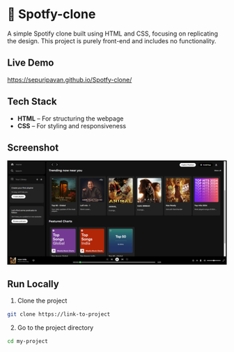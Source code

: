 
# 🎵 Spotfy-clone

A simple Spotify clone built using HTML and CSS, focusing on replicating the design. This project is purely front-end and includes no functionality.
## Live Demo

https://sepuripavan.github.io/Spotfy-clone/


## Tech Stack

- **HTML** – For structuring the webpage  
- **CSS** – For styling and responsiveness  


## Screenshot

![Website Screenshot](img/spotfy_screenshot.png)


## Run Locally

1. Clone the project

```bash
git clone https://link-to-project   
```

2. Go to the project directory

```bash
cd my-project 
```
